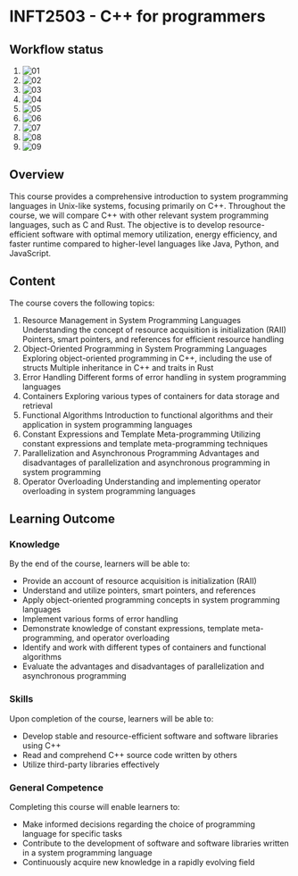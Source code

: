 # INFT2503 - C++ for programmers

## Workflow status

1. ![01](https://github.com/ecschoye/inft2503/actions/workflows/ci_01.yml/badge.svg)
2. ![02](https://github.com/ecschoye/inft2503/actions/workflows/ci_02.yml/badge.svg)
3. ![03](https://github.com/ecschoye/inft2503/actions/workflows/ci_03.yml/badge.svg)
4. ![04](https://github.com/ecschoye/inft2503/actions/workflows/ci_04.yml/badge.svg)
5. ![05](https://github.com/ecschoye/inft2503/actions/workflows/ci_05.yml/badge.svg)
6. ![06](https://github.com/ecschoye/inft2503/actions/workflows/ci_06.yml/badge.svg)
7. ![07](https://github.com/ecschoye/inft2503/actions/workflows/ci_07.yml/badge.svg)
8. ![08](https://github.com/ecschoye/inft2503/actions/workflows/ci_08.yml/badge.svg)
9. ![09](https://github.com/ecschoye/inft2503/actions/workflows/ci_09.yml/badge.svg)

## Overview

This course provides a comprehensive introduction to system programming languages in Unix-like systems, focusing primarily on C++. Throughout the course, we will compare C++ with other relevant system programming languages, such as C and Rust. The objective is to develop resource-efficient software with optimal memory utilization, energy efficiency, and faster runtime compared to higher-level languages like Java, Python, and JavaScript.

## Content

The course covers the following topics:

1. Resource Management in System Programming Languages
Understanding the concept of resource acquisition is initialization (RAII)
Pointers, smart pointers, and references for efficient resource handling
2. Object-Oriented Programming in System Programming Languages
Exploring object-oriented programming in C++, including the use of structs
Multiple inheritance in C++ and traits in Rust
3. Error Handling
Different forms of error handling in system programming languages
4. Containers
Exploring various types of containers for data storage and retrieval
5. Functional Algorithms
Introduction to functional algorithms and their application in system programming languages
6. Constant Expressions and Template Meta-programming
Utilizing constant expressions and template meta-programming techniques
7. Parallelization and Asynchronous Programming
Advantages and disadvantages of parallelization and asynchronous programming in system programming
8. Operator Overloading
Understanding and implementing operator overloading in system programming languages

## Learning Outcome

### Knowledge
By the end of the course, learners will be able to:

- Provide an account of resource acquisition is initialization (RAII)
- Understand and utilize pointers, smart pointers, and references
- Apply object-oriented programming concepts in system programming languages
- Implement various forms of error handling
- Demonstrate knowledge of constant expressions, template meta-programming, and operator overloading
- Identify and work with different types of containers and functional algorithms
- Evaluate the advantages and disadvantages of parallelization and asynchronous programming

### Skills
Upon completion of the course, learners will be able to:

- Develop stable and resource-efficient software and software libraries using C++
- Read and comprehend C++ source code written by others
- Utilize third-party libraries effectively

### General Competence
Completing this course will enable learners to:

- Make informed decisions regarding the choice of programming language for specific tasks
- Contribute to the development of software and software libraries written in a system programming language
- Continuously acquire new knowledge in a rapidly evolving field
